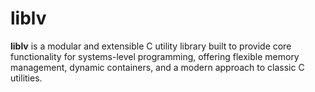 # liblv

**liblv** is a modular and extensible C utility library built to provide core functionality for systems-level programming, offering flexible memory management, dynamic containers, and a modern approach to classic C utilities.
